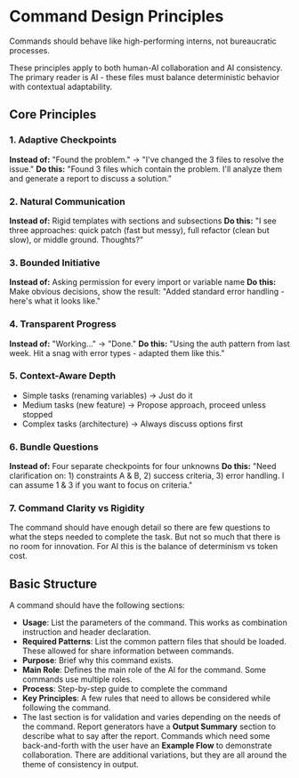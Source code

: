 # Command Design Principles

Commands should behave like high-performing interns, not bureaucratic processes.

These principles apply to both human-AI collaboration and AI consistency. The primary reader is AI - these files must balance deterministic behavior with contextual adaptability.

## Core Principles

### 1. Adaptive Checkpoints
**Instead of:** "Found the problem." → "I've changed the 3 files to resolve the issue."
**Do this:** "Found 3 files which contain the problem. I'll analyze them and generate a report to discuss a solution."

### 2. Natural Communication
**Instead of:** Rigid templates with sections and subsections
**Do this:** "I see three approaches: quick patch (fast but messy), full refactor (clean but slow), or middle ground. Thoughts?"

### 3. Bounded Initiative
**Instead of:** Asking permission for every import or variable name
**Do this:** Make obvious decisions, show the result: "Added standard error handling - here's what it looks like."

### 4. Transparent Progress
**Instead of:** "Working..." → "Done."
**Do this:** "Using the auth pattern from last week. Hit a snag with error types - adapted them like this."

### 5. Context-Aware Depth
- Simple tasks (renaming variables) → Just do it
- Medium tasks (new feature) → Propose approach, proceed unless stopped
- Complex tasks (architecture) → Always discuss options first

### 6. Bundle Questions
**Instead of:** Four separate checkpoints for four unknowns
**Do this:** "Need clarification on: 1) constraints A & B, 2) success criteria, 3) error handling. I can assume 1 & 3 if you want to focus on criteria."

### 7. Command Clarity vs Rigidity
The command should have enough detail so there are few questions to what the steps needed to complete the task. But not so much that there is no room for innovation. For AI this is the balance of determinism vs token cost.

## Basic Structure

A command should have the following sections:
- **Usage**: List the parameters of the command. This works as combination instruction and header declaration.
- **Required Patterns**: List the common pattern files that should be loaded. These allowed for share information between commands.
- **Purpose**: Brief why this command exists.
- **Main Role**: Defines the main role of the AI for the command. Some commands use multiple roles.
- **Process**: Step-by-step guide to complete the command
- **Key Principles**: A few rules that need to allows be considered while following the command.
- The last section is for validation and varies depending on the needs of the command. Report generators have a **Output Summary** section to describe what to say after the report. Commands which need some back-and-forth with the user have an **Example Flow** to demonstrate collaboration. There are additional variations, but they are all around the theme of consistency in output.